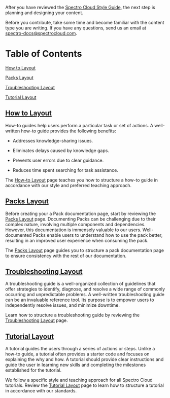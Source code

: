 After you have reviewed the
[Spectro Cloud Style Guide](https://github.com/spectrocloud/librarium/wiki/Spectro-Cloud-Style-Guide), the next step is
planning and designing your content.

Before you contribute, take some time and become familiar with the content type you are writing. If you have any
questions, send us an email at [spectro-docs@spectrocloud.com](spectro-docs@spectrocloud.com).

# Table of Contents

[How to Layout](#how-to-layout)

[Packs Layout](#packs-layout)

[Troubleshooting Layout](#troubleshooting-layout)

[Tutorial Layout](#tutorial-layout)

## [How to Layout](https://github.com/spectrocloud/librarium/wiki/How-to-Layout)

How-to guides help users perform a particular task or set of actions. A well-written how-to guide provides the following
benefits:

- Addresses knowledge-sharing issues.

- Eliminates delays caused by knowledge gaps.

- Prevents user errors due to clear guidance.

- Reduces time spent searching for task assistance.

The [How-to Layout](https://github.com/spectrocloud/librarium/wiki/How-to-Layout) page teaches you how to structure a
how-to guide in accordance with our style and preferred teaching approach.

## [Packs Layout](https://github.com/spectrocloud/librarium/wiki/Packs-Layout)

Before creating your a Pack documentation page, start by reviewing the
[Packs Layout](https://github.com/spectrocloud/librarium/wiki/Packs-Layout) page. Documenting Packs can be challenging
due to their complex nature, involving multiple components and dependencies. However, this documentation is immensely
valuable to our users. Well-documented Packs enable users to understand how to use the pack better, resulting in an
improved user experience when consuming the pack.

The [Packs Layout](https://github.com/spectrocloud/librarium/wiki/Packs-Layout) page guides you to structure a pack
documentation page to ensure consistency with the rest of our documentation.

## [Troubleshooting Layout](https://github.com/spectrocloud/librarium/wiki/Troubleshooting-Layout)

A troubleshooting guide is a well-organized collection of guidelines that offer strategies to identify, diagnose, and
resolve a wide range of commonly occurring and unpredictable problems. A well-written troubleshooting guide can be an
invaluable reference tool. Its purpose is to empower users to independently resolve issues, and minimize downtime.

Learn how to structure a troubleshooting guide by reviewing the
[Troubleshooting Layout](https://github.com/spectrocloud/librarium/wiki/Troubleshooting-Layout) page.

## [Tutorial Layout](https://github.com/spectrocloud/librarium/wiki/Tutorial-Layout)

A tutorial guides the users through a series of actions or steps. Unlike a how-to guide, a tutorial often provides a
starter code and focuses on explaining the why and how. A tutorial should provide clear instructions and guide the user
in learning new skills and completing the milestones established for the tutorial.

We follow a specific style and teaching approach for all Spectro Cloud tutorials. Review the
[Tutorial Layout](https://github.com/spectrocloud/librarium/wiki/Tutorial-Layout) page to learn how to structure a
tutorial in accordance with our standards.
